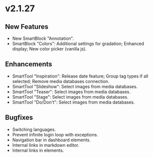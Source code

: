 # v2.1.27

## New Features

* New SmartBlock "Annotation".
* SmartBlock "Colors": Additional settings for gradation; Enhanced display; New color picker (vanilla js).

## Enhancements

* SmartTool "Inspiration": Release date feature; Group tag types if all selected; Remove media databases connection.
* SmartTool "Slideshow": Select images from media databases.
* SmartTool "Teaser": Select images from media databases.
* SmartTool "Stage": Select images from media databases.
* SmartTool "Do/Don't": Select images from media databases.

## Bugfixes

* Switching languages.
* Prevent infinite login loop with exceptions.
* Navigation bar in dashboard elements.
* Internal links in markdown editor.
* Internal links in elements.